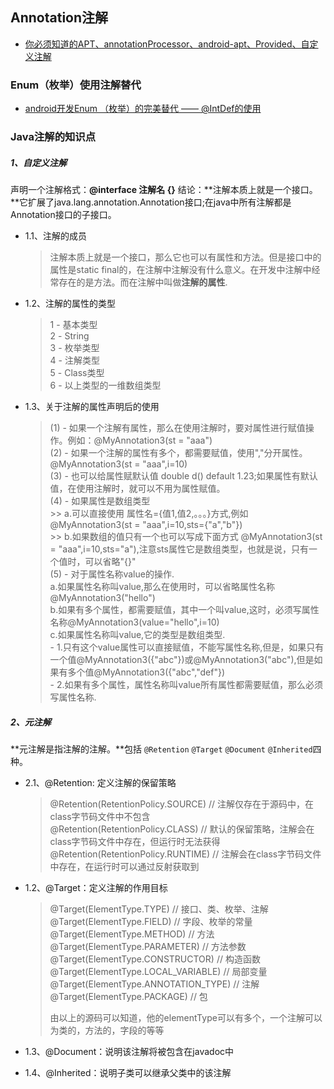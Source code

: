 ## Annotation注解
- [ 你必须知道的APT、annotationProcessor、android-apt、Provided、自定义注解](http://blog.csdn.net/xx326664162/article/details/68490059)


### Enum（枚举）使用注解替代
- [android开发Enum （枚举）的完美替代 —— @IntDef的使用](http://blog.csdn.net/young21234/article/details/49962659)


### Java注解的知识点

##### 1、自定义注解

声明一个注解格式：**@interface 注解名 {}**
结论：**注解本质上就是一个接口。**它扩展了java.lang.annotation.Annotation接口;在java中所有注解都是Annotation接口的子接口。

- 1.1、注解的成员
    > 注解本质上就是一个接口，那么它也可以有属性和方法。但是接口中的属性是static final的，在注解中注解没有什么意义。在开发中注解中经常存在的是方法。而在注解中叫做**注解的属性**.  

- 1.2、注解的属性的类型
    > 1 - 基本类型  
    2 - String  
    3 - 枚举类型  
    4 - 注解类型  
    5 - Class类型  
    6 - 以上类型的一维数组类型  
    
- 1.3、关于注解的属性声明后的使用
    > (1) - 如果一个注解有属性，那么在使用注解时，要对属性进行赋值操作。例如：@MyAnnotation3(st = "aaa")  
    (2) - 如果一个注解的属性有多个，都需要赋值，使用","分开属性。@MyAnnotation3(st = "aaa",i=10)  
    (3) - 也可以给属性赋默认值 double d() default 1.23;如果属性有默认值，在使用注解时，就可以不用为属性赋值。  
    (4) - 如果属性是数组类型  
       >> a.可以直接使用 属性名={值1,值2,。。。}方式,例如 @MyAnnotation3(st = "aaa",i=10,sts={"a","b"})  
       >> b.如果数组的值只有一个也可以写成下面方式 @MyAnnotation3(st = "aaa",i=10,sts="a"),注意sts属性它是数组类型，也就是说，只有一个值时，可以省略"{}"  
    (5) - 对于属性名称value的操作.  
        a.如果属性名称叫value,那么在使用时，可以省略属性名称 @MyAnnotation3("hello")  
        b.如果有多个属性，都需要赋值，其中一个叫value,这时，必须写属性名称@MyAnnotation3(value="hello",i=10)  
        c.如果属性名称叫value,它的类型是数组类型.  
        - 1.只有这个value属性可以直接赋值，不能写属性名称,但是，如果只有一个值@MyAnnotation3({"abc"})或@MyAnnotation3("abc"),但是如果有多个值@MyAnnotation3({"abc","def"})  							
        - 2.如果有多个属性，属性名称叫value所有属性都需要赋值，那么必须写属性名称.    


##### 2、元注解

**元注解是指注解的注解。**包括 `@Retention` `@Target` `@Document` `@Inherited`四种。

- 2.1、@Retention: 定义注解的保留策略
    > @Retention(RetentionPolicy.SOURCE) // 注解仅存在于源码中，在class字节码文件中不包含  
    @Retention(RetentionPolicy.CLASS) // 默认的保留策略，注解会在class字节码文件中存在，但运行时无法获得  
    @Retention(RetentionPolicy.RUNTIME) // 注解会在class字节码文件中存在，在运行时可以通过反射获取到  
				 
- 1.2、@Target：定义注解的作用目标
    > @Target(ElementType.TYPE) // 接口、类、枚举、注解  
    @Target(ElementType.FIELD) // 字段、枚举的常量  
    @Target(ElementType.METHOD) // 方法  
    @Target(ElementType.PARAMETER) // 方法参数  
    @Target(ElementType.CONSTRUCTOR) // 构造函数  
    @Target(ElementType.LOCAL_VARIABLE) // 局部变量  
    @Target(ElementType.ANNOTATION_TYPE) // 注解  
    @Target(ElementType.PACKAGE) // 包    
    > 
    > 由以上的源码可以知道，他的elementType可以有多个，一个注解可以为类的，方法的，字段的等等  

- 1.3、@Document：说明该注解将被包含在javadoc中
- 1.4、@Inherited：说明子类可以继承父类中的该注解